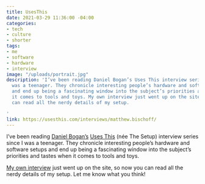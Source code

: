 ```yaml
---
title: UsesThis
date: 2021-03-29 11:36:00 -04:00
categories:
- tech
- culture
- shorter
tags:
- me
- software
- hardware
- interview
image: "/uploads/portrait.jpg"
description: 'I’ve been reading Daniel Bogan’s Uses This interview series since I
  was a teenager. They chronicle interesting people’s hardware and software setups
  and end up being a fascinating window into the subject’s priorities and tastes when
  it comes to tools and toys. My own interview just went up on the site, so now you
  can read all the nerdy details of my setup.

'
link: https://usesthis.com/interviews/matthew.bischoff/
---
```


I’ve been reading [Daniel Bogan’s](https://waferbaby.com) [Uses This](https://usesthis.com) (née The Setup) interview series since I was a teenager. They chronicle interesting people’s hardware and software setups and end up being a fascinating window into the subject’s priorities and tastes when it comes to tools and toys. 

[My own interview](https://usesthis.com/interviews/matthew.bischoff/) just went up on the site, so now you can read all the nerdy details of my setup. Let me know what you think!